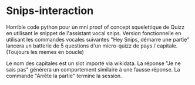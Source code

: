 # Snips-interaction
Horrible code python pour un mni proof of concept squelettique de Quizz en utilisant le snippet de l'assistant vocal snips.
Version fonctionnelle en utilisant les commandes vocales suivantes
"Hey Snips, démarre une partie" lancera un batterie de 5 questions d'un micro-quizz de pays / capitale. (Toujours les memes en boucle)

Le nom des capitales est un slot importé via wikidata.
La réponse "Je ne sais pas" générera un comportement similaire à une fausse réponse.
La commande "Arrête la partie" termine la session.

